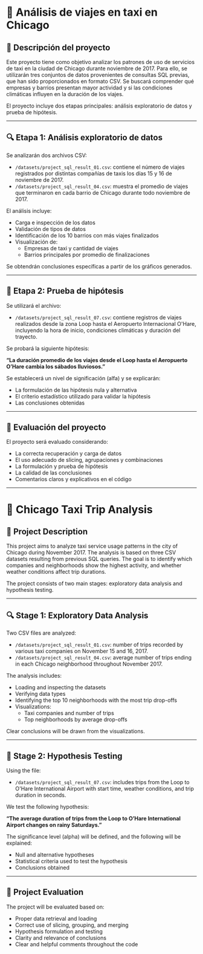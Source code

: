 # 🚕 Análisis de viajes en taxi en Chicago

## 📌 Descripción del proyecto

Este proyecto tiene como objetivo analizar los patrones de uso de servicios de taxi en la ciudad de Chicago durante noviembre de 2017. Para ello, se utilizarán tres conjuntos de datos provenientes de consultas SQL previas, que han sido proporcionados en formato CSV. Se buscará comprender qué empresas y barrios presentan mayor actividad y si las condiciones climáticas influyen en la duración de los viajes.

El proyecto incluye dos etapas principales: análisis exploratorio de datos y prueba de hipótesis.

---

## 🔍 Etapa 1: Análisis exploratorio de datos

Se analizarán dos archivos CSV:

- `/datasets/project_sql_result_01.csv`: contiene el número de viajes registrados por distintas compañías de taxis los días 15 y 16 de noviembre de 2017.
- `/datasets/project_sql_result_04.csv`: muestra el promedio de viajes que terminaron en cada barrio de Chicago durante todo noviembre de 2017.

El análisis incluye:
- Carga e inspección de los datos
- Validación de tipos de datos
- Identificación de los 10 barrios con más viajes finalizados
- Visualización de:
  - Empresas de taxi y cantidad de viajes
  - Barrios principales por promedio de finalizaciones

Se obtendrán conclusiones específicas a partir de los gráficos generados.

---

## 🧪 Etapa 2: Prueba de hipótesis

Se utilizará el archivo:

- `/datasets/project_sql_result_07.csv`: contiene registros de viajes realizados desde la zona Loop hasta el Aeropuerto Internacional O'Hare, incluyendo la hora de inicio, condiciones climáticas y duración del trayecto.

Se probará la siguiente hipótesis:

**“La duración promedio de los viajes desde el Loop hasta el Aeropuerto O’Hare cambia los sábados lluviosos.”**

Se establecerá un nivel de significación (alfa) y se explicarán:
- La formulación de las hipótesis nula y alternativa
- El criterio estadístico utilizado para validar la hipótesis
- Las conclusiones obtenidas

---

## 📝 Evaluación del proyecto

El proyecto será evaluado considerando:

- La correcta recuperación y carga de datos
- El uso adecuado de slicing, agrupaciones y combinaciones
- La formulación y prueba de hipótesis
- La calidad de las conclusiones
- Comentarios claros y explicativos en el código

---

# 🚕 Chicago Taxi Trip Analysis

## 📌 Project Description

This project aims to analyze taxi service usage patterns in the city of Chicago during November 2017. The analysis is based on three CSV datasets resulting from previous SQL queries. The goal is to identify which companies and neighborhoods show the highest activity, and whether weather conditions affect trip durations.

The project consists of two main stages: exploratory data analysis and hypothesis testing.

---

## 🔍 Stage 1: Exploratory Data Analysis

Two CSV files are analyzed:

- `/datasets/project_sql_result_01.csv`: number of trips recorded by various taxi companies on November 15 and 16, 2017.
- `/datasets/project_sql_result_04.csv`: average number of trips ending in each Chicago neighborhood throughout November 2017.

The analysis includes:
- Loading and inspecting the datasets
- Verifying data types
- Identifying the top 10 neighborhoods with the most trip drop-offs
- Visualizations:
  - Taxi companies and number of trips
  - Top neighborhoods by average drop-offs

Clear conclusions will be drawn from the visualizations.

---

## 🧪 Stage 2: Hypothesis Testing

Using the file:

- `/datasets/project_sql_result_07.csv`: includes trips from the Loop to O'Hare International Airport with start time, weather conditions, and trip duration in seconds.

We test the following hypothesis:

**“The average duration of trips from the Loop to O’Hare International Airport changes on rainy Saturdays.”**

The significance level (alpha) will be defined, and the following will be explained:
- Null and alternative hypotheses
- Statistical criteria used to test the hypothesis
- Conclusions obtained

---

## 📝 Project Evaluation

The project will be evaluated based on:

- Proper data retrieval and loading
- Correct use of slicing, grouping, and merging
- Hypothesis formulation and testing
- Clarity and relevance of conclusions
- Clear and helpful comments throughout the code

